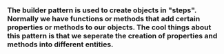 ### The builder pattern is used to create objects in "steps". Normally we have functions or methods that add certain properties or methods to our objects. The cool things about this pattern is that we seperate the creation of properties and methods into different entities.
